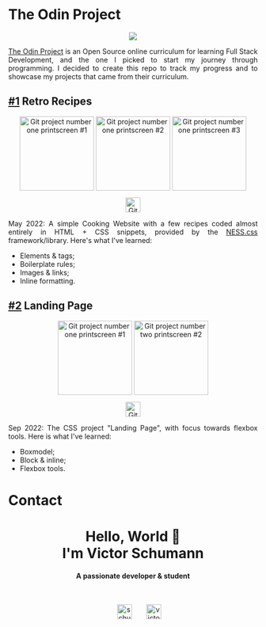 # The Odin Project
<p align="center"><img src='https://progress-bar.dev/67?scale=100&width=300'/></p>



<p align="justify"><a href='https://www.theodinproject.com/about'>The Odin Project</a> is an Open Source online curriculum for learning Full Stack Development, and the one I picked to start my journey through programming. I decided to create this repo to track my progress and to showcase my projects that came from their curriculum.</p>

## [#1](https://github.com/victor-schumann/retro-recipes) Retro Recipes

<p align="center"> 
<img align="center" src="https://i.imgur.com/lOaYWLg.png" alt="Git project number one printscreen #1" height="150" width="auto"/>
<img align="center" src="https://i.imgur.com/qYzdXOc.png" alt="Git project number one printscreen #2" height="150" width="auto"/>
<img align="center" src="https://i.imgur.com/arHmk7J.png" alt="Git project number one printscreen #3" height="150" width="auto"/>
</p>

<p align="center"> 
<a href="https://victor-schumann.github.io/retro-recipes" target="blank"><img align="center" src="https://img.shields.io/badge/-live_preview-808080?style=for-the-badge&logo=&logoColor=white" alt="Git project link" height="30" width="auto"/></a>
</p>

<p style='text-align: justify;'>May 2022: A simple Cooking Website with a few recipes coded almost entirely in HTML + CSS snippets, provided by the <a href='https://nostalgic-css.github.io/NES.css/'>NESS.css</a> framework/library. Here's what I've learned:</p>

- Elements & tags;
- Boilerplate rules;
- Images & links;
- Inline formatting.

## [#2](https://github.com/victor-schumann/landing-page) Landing Page
<p align="center"> 
<img align="center" src="https://i.imgur.com/rQPhjT2.png" alt="Git project number one printscreen #1" height="150" width="auto"/>
<img align="center" src="https://i.imgur.com/8LaiNq7.png" alt="Git project number two printscreen #2" height="150" width="auto"/>
</p>

<p align="center"> 
<a href="https://victor-schumann.github.io/odin-project/landing-page" target="blank"><img align="center" src="https://img.shields.io/badge/-live_preview-808080?style=for-the-badge&logo=&logoColor=white" alt="Git project link" height="30" width="auto"/></a>
</p>

<p style='text-align: justify;'>Sep 2022: The CSS project "Landing Page", with focus towards flexbox tools. Here is what I've learned:</p>

- Boxmodel;
- Block & inline;
- Flexbox tools.

# Contact
<h1 align="center">Hello, World 👋 <br> I'm Victor Schumann</h1>
<h4 align="center">A passionate developer & student</h3><br>
<p align="center">
<a href="https://twitter.com/schumann_victor" target="blank"><img align="center" src="https://img.shields.io/badge/Twitter-1DA1F2?style=for-the-badge&logo=Twitter&logoColor=white" alt="schumann_victor" height="30" width="auto" hspace="25"/></a>
<a href="https://linkedin.com/in/victor-schumann" target="blank"><img align="center" src="https://img.shields.io/badge/LinkedIn-0A66C2?style=for-the-badge&logo=LinkedIn&logoColor=white" alt="victor-schumann" height="30" width="auto"/></a>
</p>
  

<!-- <p align="center"><a href="https://ko-fi.com/victorschumann"> <img src="https://cdn.ko-fi.com/cdn/kofi3.png?v=3" height="auto" width="160" alt="victor-schumann" /></a></p> -->
